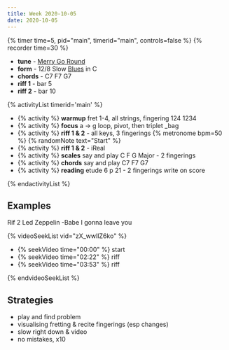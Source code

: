 ```yaml
---
title: Week 2020-10-05
date: 2020-10-05
---
```


{% timer time=5, pid="main", timerid="main", controls=false %}
{% recorder time=30 %}

- **tune** - [Merry Go Round](/tunes/merry-go-round)
- **form** - 12/8 Slow [Blues](/activities/twelve-bar-blues/) in C
- **chords** - C7 F7 G7
- **riff 1** - bar 5
- **riff 2** - bar 10

{% activityList timerid='main' %}

- {% activity %} **warmup** fret 1-4, all strings, fingering 124 1234
- {% activity %} **focus** a -> g loop, pivot, then triplet \_bag
- {% activity %} **riff 1 & 2** - all keys, 3 fingerings {% metronome bpm=50 %} {% randomNote text="Start" %}
- {% activity %} **riff 1 & 2** - iReal
- {% activity %} **scales** say and play C F G Major - 2 fingerings
- {% activity %} **chords** say and play C7 F7 G7
- {% activity %} **reading** etude 6 p 21 - 2 fingerings write on score

{% endactivityList %}

## Examples

Rif 2 Led Zeppelin -Babe I gonna leave you

{% videoSeekList vid="zX_wwlIZ6ko" %}

- {% seekVideo time="00:00" %} start
- {% seekVideo time="02:22" %} riff
- {% seekVideo time="03:53" %} riff

{% endvideoSeekList %}

## Strategies

- play and find problem
- visualising fretting & recite fingerings (esp changes)
- slow right down & video
- no mistakes, x10
